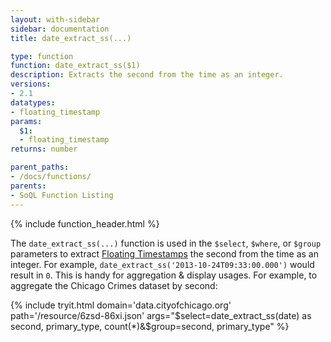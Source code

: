 ```yaml
---
layout: with-sidebar
sidebar: documentation
title: date_extract_ss(...)

type: function
function: date_extract_ss($1)
description: Extracts the second from the time as an integer.
versions:
- 2.1
datatypes:
- floating_timestamp
params:
  $1:
  - floating_timestamp
returns: number

parent_paths:
- /docs/functions/
parents:
- SoQL Function Listing
---
```


{% include function_header.html %}

The `date_extract_ss(...)` function is used in the `$select`, `$where`, or `$group` parameters to extract [Floating Timestamps](/docs/datatypes/number.html) the second from the time as an integer. For example, `date_extract_ss('2013-10-24T09:33:00.000')` would result in `0`. This is handy for aggregation & display usages. For example, to aggregate the Chicago Crimes dataset by second:

{% include tryit.html domain='data.cityofchicago.org' path='/resource/6zsd-86xi.json' args="$select=date_extract_ss(date) as second, primary_type, count(*)&$group=second, primary_type" %}
